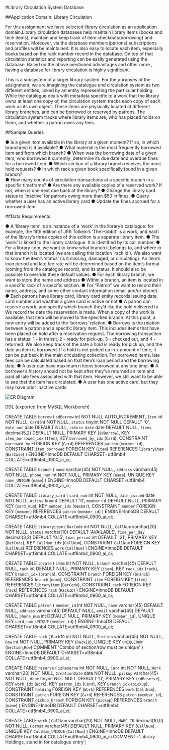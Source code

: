#Library Circulation System Database

##Application Domain: Library Circulation


For this assignment we have selected library circulation as an application domain.Library circulation databases help maintain library items (books and tech items), maintain and keep track of item checkouts(borrowing) and reservation. Moreover,  via the database members(patrons) subscriptions and profiles will be maintained. It is also easy to locate each item, especially books based on the rack number record in the database. On top of that circulation statistics and reporting can be easily generated using the database. Based on the above mentioned advantages and other more , having a database for library circulation is highly significant.

This is a subsystem of a larger library system. For the purposes of the assignment, we are imagining the catalogue and circulation system as two different entities, linked by an entity representing the particular holding. While the catalogue deals with metadata specific to a work that the library owns at least one copy of, the circulation system tracks each copy of each work as its own object. These items are physically located at different library branches, and can be borrowed or reserved by patrons. The circulation system tracks where library items are, who has placed holds on them, and whether a patron owes any fees. 


##Sample Queries

●	Is a given item available in the library at a given moment? If so, in which branch(es) is it available?
●	What material is the most frequently borrowed item and from which branch? 
●	When was the borrowing date of a given item, who borrowed it currently ,determine its due date and overdue fines for a borrowed item.
●	Which section of a library branch receives the most hold requests? 
●	In which rack a given book specifically found in a given branch?  
●	How many counts of circulation transactions at a specific branch in a specific timeframe?
●	Are there any available copies of a reserved work? If not, when is one next due back at the library? 
●	Change the library card status to ‘inactive’ for patrons owing more than $50 in fines.
●	Query whether a user has an active library card
●	Update the fines accrued for a borrowed item



##Data Requirements
      
●	A ‘library item’ is an instance of a ‘work’ in the library’s catalogue: for example, the fifth edition of JRR Tolkein’s ‘The Hobbit’ is a work, and each of the library’s three copies of this edition is a separate library item. 
●	The ‘work’ is linked to the library catalogue. It is identified by its call number.
●	For a library item, we want to know what branch it belongs to, and where in that branch it is located (we are calling this location ‘rack id’). We also want to know the item’s ‘status’ (is it missing, damaged, or circulating). An item’s loan period and late fee rate will be determined based on the item’s format (coming from the catalogue record), and its status. It should also be possible to override these default values. 
●	For each library branch, we want to store the name and address
●	Within a branch, an item is located in a specific rack of a specific section. 
●	For “Patron” we want to record their name, address, and some other contact information (email and/or phone). 
●	Each patrons have library card, library card entity records issuing date, card number and weather a given card is active or not 
●	A patron can reserve a work, and specify which branch they’d like the hold delivered to. We record the date the reservation is made. When a copy of the work is available, that item will be moved to the specified branch. At this point, a new entry will be added to the ‘borrows’ relation.
●	Borrows is the relation between a patron and a specific library item. This includes items that have been placed on hold after a reservation request. The borrowing transaction has a status: 1 - in transit, 2 - ready for pick-up, 3 - checked out, and 4 - returned. We also keep track of the date a hold is ready for pick up, and the date an item is borrowed. If a hold is not picked up in x amount of time, it can be put back in the main circulating collection. For borrowed items, late fees can be calculated based on that item’s loan period and the borrowing date. 
●	A user can have maximum n items borrowed at any one time. 
●	A borrower’s history should not be kept after they’ve returned an item and paid all late fees associated with that item. However, we still want to be able to see that the item has circulated. 
●	A user has one active card, but they may have prior inactive cards

![ER Diagram](https://github.com/SeidaAhmed/Library-Circulation-Database/assets/65707004/f46772b4-52c4-4828-997c-daf69dcc3ce0)


DDL (exported from MySQL Workbench)

CREATE TABLE `borrow` (
  `idBorrow` int NOT NULL AUTO_INCREMENT,
  `Item` int NOT NULL,
  `Card` int NOT NULL,
  `status` tinyint NOT NULL DEFAULT '0',
  `date_out` date DEFAULT NULL,
  `return_date` date DEFAULT NULL,
  `fines` decimal(5,2) DEFAULT NULL,
  PRIMARY KEY (`idBorrow`),
  KEY `item_borrowed_idx` (`Item`),
  KEY `borrowed_by_idx` (`Card`),
  CONSTRAINT `borrowed_by` FOREIGN KEY (`Card`) REFERENCES `patron` (`member_id`),
  CONSTRAINT `item_borrowed` FOREIGN KEY (`Item`) REFERENCES `libraryitem` (`BarCode`)
) ENGINE=InnoDB DEFAULT CHARSET=utf8mb4 COLLATE=utf8mb4_0900_ai_ci;

CREATE TABLE `branch` (
  `name` varchar(45) NOT NULL,
  `address` varchar(45) NOT NULL,
  `phone_num` int NOT NULL,
  PRIMARY KEY (`name`),
  UNIQUE KEY `name_UNIQUE` (`name`)
) ENGINE=InnoDB DEFAULT CHARSET=utf8mb4 COLLATE=utf8mb4_0900_ai_ci;

CREATE TABLE `library_card` (
  `card_num` int NOT NULL,
  `date_issued` date NOT NULL,
  `Active` tinyint DEFAULT '0',
  `member` int DEFAULT NULL,
  PRIMARY KEY (`card_num`),
  KEY `member_idx` (`member`),
  CONSTRAINT `member` FOREIGN KEY (`member`) REFERENCES `patron` (`member_id`)
) ENGINE=InnoDB DEFAULT CHARSET=utf8mb4 COLLATE=utf8mb4_0900_ai_ci;

CREATE TABLE `libraryitem` (
  `BarCode` int NOT NULL,
  `CallNum` varchar(20) NOT NULL,
  `Status` varchar(10) DEFAULT 'AVAILABLE',
  `fine_per_day` decimal(3,2) DEFAULT '0.15',
  `loan_period` int DEFAULT '21',
  PRIMARY KEY (`BarCode`),
  KEY `CallNum_idx` (`CallNum`),
  CONSTRAINT `CallNum` FOREIGN KEY (`CallNum`) REFERENCES `work` (`CallNum`)
) ENGINE=InnoDB DEFAULT CHARSET=utf8mb4 COLLATE=utf8mb4_0900_ai_ci;

CREATE TABLE `locate` (
  `item` int NOT NULL,
  `branch` varchar(45) DEFAULT NULL,
  `rack` int DEFAULT NULL,
  PRIMARY KEY (`item`),
  KEY `rack_idx` (`rack`),
  KEY `branch_idx` (`branch`),
  CONSTRAINT `branch` FOREIGN KEY (`branch`) REFERENCES `branch` (`name`),
  CONSTRAINT `item` FOREIGN KEY (`item`) REFERENCES `libraryitem` (`BarCode`),
  CONSTRAINT `rack` FOREIGN KEY (`rack`) REFERENCES `rack` (`RackID`)
) ENGINE=InnoDB DEFAULT CHARSET=utf8mb4 COLLATE=utf8mb4_0900_ai_ci;

CREATE TABLE `patron` (
  `member_id` int NOT NULL,
  `name` varchar(45) DEFAULT NULL,
  `address` varchar(45) DEFAULT NULL,
  `email` varchar(45) DEFAULT NULL,
  `phone_num` int DEFAULT NULL,
  PRIMARY KEY (`member_id`),
  UNIQUE KEY `card_num_UNIQUE` (`member_id`)
) ENGINE=InnoDB DEFAULT CHARSET=utf8mb4 COLLATE=utf8mb4_0900_ai_ci;

CREATE TABLE `rack` (
  `RackID` int NOT NULL,
  `Section` varchar(45) NOT NULL,
  `Row` int NOT NULL,
  PRIMARY KEY (`RackID`),
  UNIQUE KEY `UNIQUEROW` (`Section`,`Row`) COMMENT 'Combo of section/row must be unique'
) ENGINE=InnoDB DEFAULT CHARSET=utf8mb4 COLLATE=utf8mb4_0900_ai_ci;

CREATE TABLE `reserve` (
  `idReserve` int NOT NULL,
  `Card` int NOT NULL,
  `Work` varchar(20) NOT NULL,
  `CreationDate` date NOT NULL,
  `pickup` varchar(45) NOT NULL,
  `done` tinyint NOT NULL DEFAULT '0',
  PRIMARY KEY (`idReserve`),
  KEY `work_idx` (`Work`),
  KEY `patron_idx` (`Card`),
  KEY `Branch_idx` (`pickup`),
  CONSTRAINT `holding` FOREIGN KEY (`Work`) REFERENCES `work` (`CallNum`),
  CONSTRAINT `patron` FOREIGN KEY (`Card`) REFERENCES `patron` (`member_id`),
  CONSTRAINT `pickup_branch` FOREIGN KEY (`pickup`) REFERENCES `branch` (`name`)
) ENGINE=InnoDB DEFAULT CHARSET=utf8mb4 COLLATE=utf8mb4_0900_ai_ci;

CREATE TABLE `work` (
  `CallNum` varchar(20) NOT NULL,
  `MARC_ID` decimal(10,0) NOT NULL,
  `Format` varchar(45) DEFAULT NULL,
  PRIMARY KEY (`CallNum`),
  UNIQUE KEY `CallNum_UNIQUE` (`CallNum`)
) ENGINE=InnoDB DEFAULT CHARSET=utf8mb4 COLLATE=utf8mb4_0900_ai_ci COMMENT='Library Holdings, stand in for catalogue entry';















